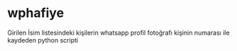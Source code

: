 # wphafiye
Girilen İsim listesindeki kişilerin whatsapp profil fotoğrafı kişinin numarası ile kaydeden python scripti
